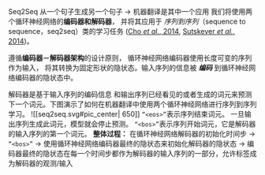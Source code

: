 Seq2Seq 从一个句子生成另一个句子  -> 机器翻译是其中一个应用
我们将使用两个循环神经网络的**编码器和解码器**， 并将其应用于 _序列到序列_（sequence to sequence，seq2seq）类的学习任务 ([Cho _et al._, 2014](https://zh-v2.d2l.ai/chapter_references/zreferences.html#id24 "Cho, K., Van Merriënboer, B., Gulcehre, C., Bahdanau, D., Bougares, F., Schwenk, H., & Bengio, Y. (2014). Learning phrase representations using rnn encoder-decoder for statistical machine translation. arXiv preprint arXiv:1406.1078."), [Sutskever _et al._, 2014](https://zh-v2.d2l.ai/chapter_references/zreferences.html#id160 "Sutskever, I., Vinyals, O., & Le, Q. V. (2014). Sequence to sequence learning with neural networks. Advances in neural information processing systems (pp. 3104–3112)."))。

遵循**编码器－解码器架构**的设计原则， 循环神经网络编码器使用长度可变的序列作为输入， 将其转换为固定形状的隐状态。输入序列的信息被 **_编码_** 到循环神经网络编码器的隐状态中。

解码器是基于输入序列的编码信息 和输出序列已经看见的或者生成的词元来预测下一个词元。下图演示了如何在机器翻译中使用两个循环神经网络进行序列到序列学习。
![[seq2seq.svg#pic_center| 650]]
`“<eos>”`表示序列结束词元。 一旦输出序列生成此词元，模型就会停止预测。
`“<bos>”`表示序列开始词元，它是解码器的输入序列的第一个词元。
**整体过程：** 在循环神经网络解码器的初始化时间步 -> `“<bos>”`  ->  使用循环神经网络编码器最终的隐状态来初始化解码器的隐状态  ->  编码器最终的隐状态在每一个时间步都作为解码器的输入序列的一部分，允许标签成为解码器的观测/输入